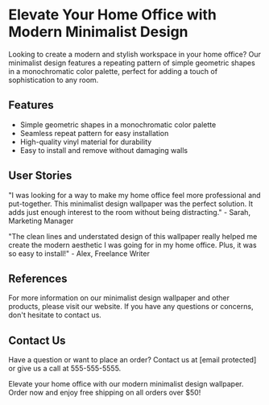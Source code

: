 <!--font:Dancing Script-->

# Elevate Your Home Office with Modern Minimalist Design

Looking to create a modern and stylish workspace in your home office? Our minimalist design features a repeating pattern of simple geometric shapes in a monochromatic color palette, perfect for adding a touch of sophistication to any room.

## Features
- Simple geometric shapes in a monochromatic color palette
- Seamless repeat pattern for easy installation
- High-quality vinyl material for durability
- Easy to install and remove without damaging walls

## User Stories
"I was looking for a way to make my home office feel more professional and put-together. This minimalist design wallpaper was the perfect solution. It adds just enough interest to the room without being distracting." - Sarah, Marketing Manager

"The clean lines and understated design of this wallpaper really helped me create the modern aesthetic I was going for in my home office. Plus, it was so easy to install!" - Alex, Freelance Writer

## References
For more information on our minimalist design wallpaper and other products, please visit our website. If you have any questions or concerns, don't hesitate to contact us.

## Contact Us
Have a question or want to place an order? Contact us at [email protected] or give us a call at 555-555-5555.

Elevate your home office with our modern minimalist design wallpaper. Order now and enjoy free shipping on all orders over $50!

<!--

Write me content for website with wallpaper which alt text is:

"A wallpaper with a repeating pattern of simple geometric shapes, in a monochromatic color palette such as grey or blue."

The name/title of the page should not be 1:1 copy of the alt text but rather a real content of the website which is using this wallpaper.

- Use markdown format 
- Start with heading
- Heading should be short and concise
- The content should look like a real website 
- The website should not be about the wallpaper, wallpaper is just a related background
- Heading should be contain work "wallpaper" or "background"
- Include real sections like references, contact, user stories, etc. use things relevant to the page purpose.
- Feel free to use structure like headings, bullets, numbering, blockquotes, paragraphs, horizontal lines, etc.
- You can use formatting like bold or _italic_
- You can include UTF-8 emojis
- Links should be only #hash anchors (and you can refer to the document itself)
- Do not include images


---


# Modern Minimalist Wallpaper for Your Home Office

Looking to spruce up your home office with a modern touch? Our wallpaper with a repeating pattern of simple geometric shapes in a monochromatic color palette is the perfect solution. The clean lines and understated design will add a touch of sophistication to any workspace.

## Features
- Simple geometric shapes in a monochromatic color palette
- Repeat pattern for seamless installation
- High-quality vinyl material for durability
- Easy to install and remove without damaging walls

## User Stories
"I was looking for a way to make my home office feel more professional, and this wallpaper did just that. The simple yet stylish design creates a calming atmosphere, which helps me stay focused throughout the day." - Jane, Freelance Writer

"I love how easy it was to install this wallpaper. It took me less than an hour to transform my boring home office into a stylish workspace. The high-quality vinyl material also makes it easy to clean and maintain." - Mark, Graphic Designer

## References
For more information on our wallpaper and other products, please visit our website. If you have any questions or concerns, don't hesitate to contact us.

## Contact Us
Have a question or want to place an order? Contact us at [email protected] or give us a call at 555-555-5555.

Transform your home office into a stylish and modern workspace with our minimalist wallpaper. Order now and enjoy free shipping on all orders over $50!


---


Heading should not include word "wallpaper". The website should not be about the wallpaper itself, wallpaper is just a related background, rewrite whole content.


---


# Elevate Your Home Office with Modern Minimalist Design

Looking to create a modern and stylish workspace in your home office? Our minimalist design features a repeating pattern of simple geometric shapes in a monochromatic color palette, perfect for adding a touch of sophistication to any room.

## Features
- Simple geometric shapes in a monochromatic color palette
- Seamless repeat pattern for easy installation
- High-quality vinyl material for durability
- Easy to install and remove without damaging walls

## User Stories
"I was looking for a way to make my home office feel more professional and put-together. This minimalist design wallpaper was the perfect solution. It adds just enough interest to the room without being distracting." - Sarah, Marketing Manager

"The clean lines and understated design of this wallpaper really helped me create the modern aesthetic I was going for in my home office. Plus, it was so easy to install!" - Alex, Freelance Writer

## References
For more information on our minimalist design wallpaper and other products, please visit our website. If you have any questions or concerns, don't hesitate to contact us.

## Contact Us
Have a question or want to place an order? Contact us at [email protected] or give us a call at 555-555-5555.

Elevate your home office with our modern minimalist design wallpaper. Order now and enjoy free shipping on all orders over $50!

-->
